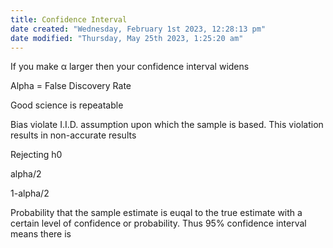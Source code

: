 ```yaml
---
title: Confidence Interval
date created: "Wednesday, February 1st 2023, 12:28:13 pm"
date modified: "Thursday, May 25th 2023, 1:25:20 am"
---
```


If you make α larger then your confidence interval widens

Alpha = False Discovery Rate

Good science is repeatable

Bias violate I.I.D. assumption upon which the sample is based. This violation results in non-accurate results

Rejecting h0

alpha/2

1-alpha/2

Probability that the sample estimate is euqal to the true estimate with a certain level of confidence or probability. Thus 95% confidence interval means there is
